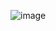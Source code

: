 ![image](https://user-images.githubusercontent.com/119123412/206421348-20dbf972-4fb9-4ee5-98a7-841bb493fc78.png)
